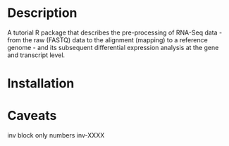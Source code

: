 # Description
A tutorial R package that describes the pre-processing of RNA-Seq
data - from the raw (FASTQ) data to the alignment (mapping) to a reference
genome - and its subsequent differential expression analysis at the gene
and transcript level.

# Installation

# Caveats
inv block only numbers inv-XXXX